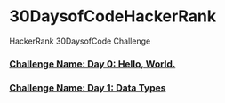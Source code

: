 # 30DaysofCodeHackerRank
HackerRank 30DaysofCode Challenge

### [Challenge Name: Day 0: Hello, World.](https://www.hackerrank.com/snippets/ef058458-70d6-4a1f-b075-18d289c653db/kapilchaudharys-snippet-from-day-0-hello-world-)

### [Challenge Name: Day 1: Data Types](https://www.hackerrank.com/snippets/0e44f583-7335-4412-9c71-0a6c8d8110bd/kapilchaudharys-snippet-from-day-1-data-types)
